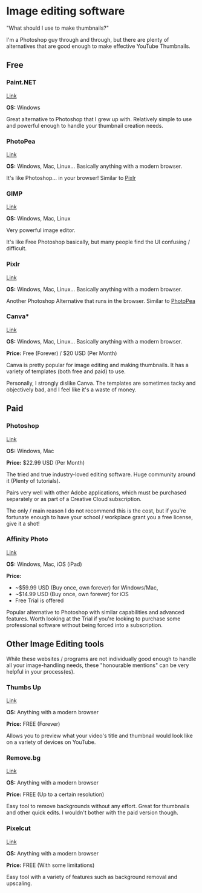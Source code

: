 # Image editing software

"What should I use to make thumbnails?"

I'm a Photoshop guy through and through, but there are plenty of alternatives that are good enough to make effective YouTube Thumbnails.

## Free

### Paint.NET
[Link](https://www.getpaint.net/)

**OS:** Windows

Great alternative to Photoshop that I grew up with. Relatively simple to use and powerful enough to handle your thumbnail creation needs.

### PhotoPea
[Link](https://www.photopea.com/)

**OS:** Windows, Mac, Linux... Basically anything with a modern browser.

It's like Photoshop... in your browser! Similar to [Pixlr](#pixlr)

### GIMP

[Link](https://www.gimp.org/)

**OS:** Windows, Mac, Linux

Very powerful image editor. 

It's like Free Photoshop basically, but many people find the UI confusing / difficult. 

### Pixlr

[Link](https://pixlr.com/editor/)

**OS:** Windows, Mac, Linux... Basically anything with a modern browser.

Another Photoshop Alternative that runs in the browser. Similar to [PhotoPea](#photopea)

### Canva*

[Link](https://www.canva.com/)

**OS:** Windows, Mac, Linux... Basically anything with a modern browser.

**Price:** Free (Forever) / $20 USD (Per Month)

Canva is pretty popular for image editing and making thumbnails. It has a variety of templates (both free and paid) to use.

Personally, I strongly dislike Canva. The templates are sometimes tacky and objectively bad, and I feel like it's a waste of money.

## Paid

### Photoshop

[Link](https://www.adobe.com/products/photoshop.html)

**OS:** Windows, Mac

**Price:** $22.99 USD (Per Month)



The tried and true industry-loved editing software. Huge community around it (Plenty of tutorials).

Pairs very well with other Adobe applications, which must be purchased separately or as part of a Creative Cloud subscription.

The only / main reason I do not recommend this is the cost, but if you're fortunate enough to have your school / workplace grant you a free license, give it a shot!

### Affinity Photo

[Link](https://affinity.serif.com/en-us/photo/)

**OS:** Windows, Mac, iOS (iPad)

**Price:** 
- ~$59.99 USD (Buy once, own forever) for Windows/Mac, 
- ~$14.99 USD (Buy once, own forever) for iOS
- Free Trial is offered



Popular alternative to Photoshop with similar capabilities and advanced features. Worth looking at the Trial if you're looking to purchase some professional software without being forced into a subscription.

## Other Image Editing tools

While these websites / programs are not individually good enough to handle all your image-handling needs, these "honourable mentions" can be very helpful in your process(es).

### Thumbs Up

[Link](https://thumbsup.tv/)

**OS:** Anything with a modern browser

**Price:** FREE (Forever)

Allows you to preview what your video's title and thumbnail would look like on a variety of devices on YouTube.

### Remove.bg

[Link](https://www.remove.bg/)

**OS:** Anything with a modern browser

**Price:** FREE (Up to a certain resolution)

Easy tool to remove backgrounds without any effort. Great for thumbnails and other quick edits. I wouldn't bother with the paid version though.

### Pixelcut

[Link](https://www.pixelcut.ai/)

**OS:** Anything with a modern browser

**Price:** FREE (With some limitations)

Easy tool with a variety of features such as background removal and upscaling. 